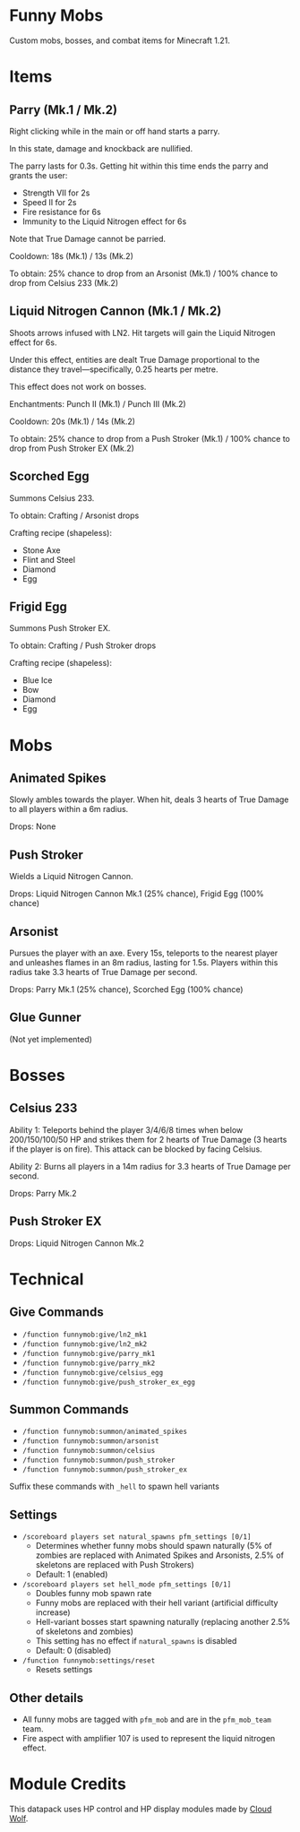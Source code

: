 # Funny Mobs

Custom mobs, bosses, and combat items for Minecraft 1.21.

# Items

## Parry (Mk.1 / Mk.2)
Right clicking while in the main or off hand starts a parry.

In this state, damage and knockback are nullified.

The parry lasts for 0.3s. Getting hit within this time ends the parry and grants the user:
- Strength VII for 2s
- Speed II for 2s
- Fire resistance for 6s
- Immunity to the Liquid Nitrogen effect for 6s

Note that True Damage cannot be parried.

Cooldown: 18s (Mk.1) / 13s (Mk.2)

To obtain: 25% chance to drop from an Arsonist (Mk.1) / 100% chance to drop from Celsius 233 (Mk.2)

## Liquid Nitrogen Cannon (Mk.1 / Mk.2)
Shoots arrows infused with LN2. Hit targets will gain the Liquid Nitrogen effect for 6s.

Under this effect, entities are dealt True Damage proportional to the distance they travel—specifically, 0.25 hearts per metre.

This effect does not work on bosses.

Enchantments: Punch II (Mk.1) / Punch III (Mk.2)

Cooldown: 20s (Mk.1) / 14s (Mk.2)

To obtain: 25% chance to drop from a Push Stroker (Mk.1) / 100% chance to drop from Push Stroker EX (Mk.2)

## Scorched Egg

Summons Celsius 233.

To obtain: Crafting / Arsonist drops

Crafting recipe (shapeless):
- Stone Axe
- Flint and Steel
- Diamond
- Egg

## Frigid Egg

Summons Push Stroker EX.

To obtain: Crafting / Push Stroker drops

Crafting recipe (shapeless):
- Blue Ice
- Bow
- Diamond
- Egg

# Mobs

## Animated Spikes
Slowly ambles towards the player. When hit, deals 3 hearts of True Damage to all players within a 6m radius.

Drops: None

## Push Stroker
Wields a Liquid Nitrogen Cannon.

Drops: Liquid Nitrogen Cannon Mk.1 (25% chance), Frigid Egg (100% chance)

## Arsonist

Pursues the player with an axe. Every 15s, teleports to the nearest player and unleashes flames in an 8m radius, lasting for 1.5s. Players within this radius take 3.3 hearts of True Damage per second.

Drops: Parry Mk.1 (25% chance), Scorched Egg (100% chance)

## Glue Gunner

(Not yet implemented)

# Bosses

## Celsius 233
Ability 1: Teleports behind the player 3/4/6/8 times when below 200/150/100/50 HP and strikes them for 2 hearts of True Damage (3 hearts if the player is on fire). This attack can be blocked by facing Celsius.

Ability 2: Burns all players in a 14m radius for 3.3 hearts of True Damage per second.

Drops: Parry Mk.2

## Push Stroker EX
Drops: Liquid Nitrogen Cannon Mk.2

# Technical

## Give Commands

- `/function funnymob:give/ln2_mk1`
- `/function funnymob:give/ln2_mk2`
- `/function funnymob:give/parry_mk1`
- `/function funnymob:give/parry_mk2`
- `/function funnymob:give/celsius_egg`
- `/function funnymob:give/push_stroker_ex_egg`

## Summon Commands

- `/function funnymob:summon/animated_spikes`
- `/function funnymob:summon/arsonist`
- `/function funnymob:summon/celsius`
- `/function funnymob:summon/push_stroker`
- `/function funnymob:summon/push_stroker_ex`

Suffix these commands with `_hell` to spawn hell variants

## Settings

- `/scoreboard players set natural_spawns pfm_settings [0/1]`
  - Determines whether funny mobs should spawn naturally (5% of zombies are replaced with Animated Spikes and Arsonists, 2.5% of skeletons are replaced with Push Strokers)
  - Default: 1 (enabled)
- `/scoreboard players set hell_mode pfm_settings [0/1]`
  - Doubles funny mob spawn rate
  - Funny mobs are replaced with their hell variant (artificial difficulty increase)
  - Hell-variant bosses start spawning naturally (replacing another 2.5% of skeletons and zombies)
  - This setting has no effect if `natural_spawns` is disabled
  - Default: 0 (disabled)
- `/function funnymob:settings/reset`
  - Resets settings

## Other details

- All funny mobs are tagged with `pfm_mob` and are in the `pfm_mob_team` team.
- Fire aspect with amplifier 107 is used to represent the liquid nitrogen effect.

# Module Credits

This datapack uses HP control and HP display modules made by [Cloud Wolf](https://www.youtube.com/channel/UCZnBqVITQ0dloqUU0fGxY3g).
